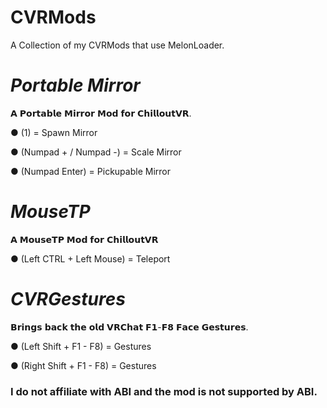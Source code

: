 
# CVRMods

A Collection of my CVRMods that use MelonLoader.

# _Portable Mirror_

𝗔 𝗣𝗼𝗿𝘁𝗮𝗯𝗹𝗲 𝗠𝗶𝗿𝗿𝗼𝗿 𝗠𝗼𝗱 𝗳𝗼𝗿 𝗖𝗵𝗶𝗹𝗹𝗼𝘂𝘁𝗩𝗥.


● (1) = Spawn Mirror


● (Numpad + / Numpad -) = Scale Mirror


● (Numpad Enter) = Pickupable Mirror



# _MouseTP_

𝗔 𝗠𝗼𝘂𝘀𝗲𝗧𝗣 𝗠𝗼𝗱 𝗳𝗼𝗿 𝗖𝗵𝗶𝗹𝗹𝗼𝘂𝘁𝗩𝗥


● (Left CTRL + Left Mouse) = Teleport

# _CVRGestures_

𝗕𝗿𝗶𝗻𝗴𝘀 𝗯𝗮𝗰𝗸 𝘁𝗵𝗲 𝗼𝗹𝗱 𝗩𝗥𝗖𝗵𝗮𝘁 𝗙𝟭-𝗙𝟴 𝗙𝗮𝗰𝗲 𝗚𝗲𝘀𝘁𝘂𝗿𝗲𝘀.


● (Left Shift + F1 - F8) = Gestures


● (Right Shift + F1 - F8) = Gestures

### I do not affiliate with ABI and the mod is not supported by ABI.
